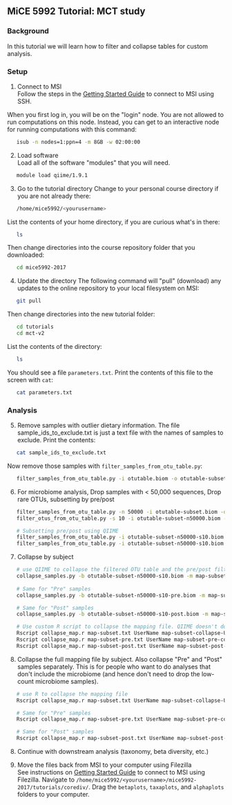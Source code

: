 ## MiCE 5992 Tutorial: MCT study

### Background
In this tutorial we will learn how to filter and collapse tables for custom analysis.

### Setup
1. Connect to MSI  
 Follow the steps in the [Getting Started Guide](../../README.md) to connect to MSI using SSH.

 When you first log in, you will be on the "login" node. You are not allowed to run computations on this node. Instead, you can get to an interactive node for running computations with this command:
 ```bash
    isub -n nodes=1:ppn=4 -m 8GB -w 02:00:00
 ```

2. Load software  
 Load all of the software "modules" that you will need.
 ```bash
    module load qiime/1.9.1
 ```

3. Go to the tutorial directory
 Change to your personal course directory if you are not already there:
 ```bash
    /home/mice5992/<yourusername>
 ```

 List the contents of your home directory, if you are curious what's in there:
 ```bash
    ls
 ```

 Then change directories into the course repository folder that you downloaded:
 ```bash
    cd mice5992-2017
 ```

4. Update the directory 
 The following command will "pull" (download) any updates to the online repository to your local filesystem on MSI:
 ```bash
    git pull
 ```

 Then change directories into the new tutorial folder:
 ```bash
    cd tutorials
    cd mct-v2
 ```

 List the contents of the directory:
 ```bash
    ls
 ```
 You should see a file `parameters.txt`. Print the contents of this file to the screen with `cat`:
 
 ```bash
    cat parameters.txt
 ```

### Analysis
5. Remove samples with outlier dietary information.
 The file sample_ids_to_exclude.txt is just a text file with the names of samples to exclude. Print the contents:

 ```bash
    cat sample_ids_to_exclude.txt
 ```
 
 Now remove those samples with `filter_samples_from_otu_table.py`:

 ```bash
    filter_samples_from_otu_table.py -i otutable.biom -o otutable-subset.biom --sample_id_fp sample_ids_to_exclude.txt --negate_sample_id_fp -m new_map_with_treatment.txt --output_mapping_fp map-subset.txt
 ```

6.  For microbiome analysis, Drop samples with < 50,000 sequences, Drop rare OTUs, subsetting by pre/post
 ```bash
    filter_samples_from_otu_table.py -n 50000 -i otutable-subset.biom -o otutable-subset-n50000.biom
    filter_otus_from_otu_table.py -s 10 -i otutable-subset-n50000.biom -o otutable-n50000-s10.biom

    # Subsetting pre/post using QIIME
    filter_samples_from_otu_table.py -i otutable-subset-n50000-s10.biom -o otutable-subset-n50000-s10-pre.biom -m map-subset.txt --output_mapping_fp map-subset-pre.txt -s "Treatment:Pre"
    filter_samples_from_otu_table.py -i otutable-subset-n50000-s10.biom -o otutable-subset-n50000-s10-post.biom -m map-subset.txt --output_mapping_fp map-subset-post.txt -s "Treatment:Post"
 ```

7. Collapse by subject
 ```bash
    # use QIIME to collapse the filtered OTU table and the pre/post filtered otu tables
    collapse_samples.py -b otutable-subset-n50000-s10.biom -m map-subset.txt --output_biom_fp otutable-subset-n50000-s10-collapse-UserName.biom --collapse_mode sum --collapse_fields UserName
    
    # Same for "Pre" samples
    collapse_samples.py -b otutable-subset-n50000-s10-pre.biom -m map-subset-pre.txt --output_biom_fp otutable-subset-n50000-s10-pre-collapse-UserName.biom --collapse_mode sum --collapse_fields UserName

    # Same for "Post" samples
    collapse_samples.py -b otutable-subset-n50000-s10-post.biom -m map-subset-post.txt --output_biom_fp otutable-subset-n50000-s10-post-collapse-UserName.biom --collapse_mode sum --collapse_fields UserName

    # Use custom R script to collapse the mapping file. QIIME doesn't do this well so we use R.
    Rscript collapse_map.r map-subset.txt UserName map-subset-collapse-UserName.txt
    Rscript collapse_map.r map-subset-pre.txt UserName map-subset-pre-collapse-UserName.txt
    Rscript collapse_map.r map-subset-post.txt UserName map-subset-post-collapse-UserName.txt

 ```

8. Collapse the full mapping file by subject. Also collapse "Pre" and "Post" samples separately. This is for people who want to do analyses that don't include the microbiome (and hence don't need to drop the low-count microbiome samples). 

 ```bash
    # use R to collapse the mapping file
    Rscript collapse_map.r map-subset.txt UserName map-subset-collapse-UserName.txt

    # Same for "Pre" samples
    Rscript collapse_map.r map-subset-pre.txt UserName map-subset-pre-collapse-UserName.txt

    # Same for "Post" samples
    Rscript collapse_map.r map-subset-post.txt UserName map-subset-post-collapse-UserName.txt

 ```


8. Continue with downstream analysis (taxonomy, beta diversity, etc.)

9. Move the files back from MSI to your computer using Filezilla  
 See instructions on [Getting Started Guide](../../README.md) to connect to MSI using Filezilla. Navigate to `/home/mice5992/<yourusername>/mice5992-2017/tutorials/corediv/`. Drag the `betaplots`, `taxaplots`, and `alphaplots` folders to your computer.
 
 
